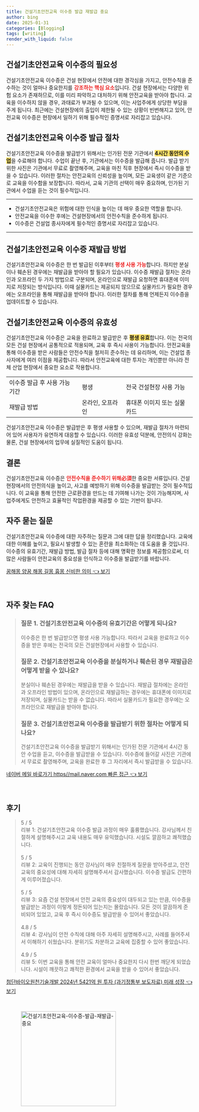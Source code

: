 ```yaml
---
title: 건설기초안전교육 이수증 발급 재발급 중요
author: bing
date: 2025-01-31
categories: [Blogging]
tags: [writing]
render_with_liquid: false
---
```



<h2 id='필요성'>건설기초안전교육 이수증의 필요성</h2>

<p>건설기초안전교육 이수증은 건설 현장에서 안전에 대한 경각심을 가지고, 안전수칙을 준수하는 것이 얼마나 중요한지를 <b><span style="color: #ee2323;">강조하는 핵심 요소</span></b>입니다. 건설 현장에서는 다양한 위험 요소가 존재하므로, 이를 미리 파악하고 대처하기 위해 안전교육을 받아야 합니다. 교육을 이수하지 않을 경우, 과태료가 부과될 수 있으며, 이는 사업주에게 상당한 부담을 주게 됩니다. 최근에는 건설현장에의 출입이 제한될 수 있는 상황이 빈번해지고 있어, 안전교육 이수증은 현장에서 일하기 위해 필수적인 증명서로 자리잡고 있습니다.</p>

<h2 id='발급절차'>건설기초안전교육 이수증 발급 절차</h2>

<p>건설기초안전교육 이수증을 발급받기 위해서는 인가된 전문 기관에서 <b><span style="background-color: #ffe066;">4시간 동안의 수업</span></b>을 수료해야 합니다. 수업이 끝난 후, 기관에서는 이수증을 발급해 줍니다. 발급 받기 위한 사진은 기관에서 무료로 촬영해주며, 교육을 마친 직후 현장에서 즉시 이수증을 받을 수 있습니다. 이러한 절차는 안전교육의 신뢰성을 높이며, 모든 교육생이 같은 기준으로 교육을 이수함을 보장합니다. 따라서, 교육 기관의 선택이 매우 중요하며, 인가된 기관에서 수업을 듣는 것이 필수적입니다.</p>

<hr />

<ul>
    <li>건설기초안전교육은 위험에 대한 인식을 높이는 데 매우 중요한 역할을 합니다.</li>
    <li>안전교육을 이수한 후에는 건설현장에서의 안전수칙을 준수하게 됩니다.</li>
    <li>이수증은 건설업 종사자에게 필수적인 증명서로 자리잡고 있습니다.</li>
</ul>

<hr />

<h2 id='재발급'>건설기초안전교육 이수증 재발급 방법</h2>

<p>건설기초안전교육 이수증은 한 번 발급된 이후부터 <b><span style="color: #ee2323;">평생 사용 가능</span></b>합니다. 하지만 분실이나 훼손된 경우에는 재발급을 받아야 할 필요가 있습니다. 이수증 재발급 절차는 온라인과 오프라인 두 가지 방법으로 구분되며, 온라인으로 재발급 요청하면 휴대폰에 이미지로 저장되는 방식입니다. 이때 실물카드는 제공되지 않으므로 실물카드가 필요한 경우에는 오프라인을 통해 재발급을 받아야 합니다. 이러한 절차를 통해 언제든지 이수증을 업데이트할 수 있습니다.</p>

<h2 id='유효성'>건설기초안전교육 이수증의 유효성</h2>

<p>건설기초안전교육 이수증은 교육을 완료하고 발급받은 후 <b><span style="background-color: #ffe066;">평생 유효</span></b>합니다. 이는 전국의 모든 건설 현장에서 공통적으로 적용되며, 교육 후 즉시 사용이 가능합니다. 안전교육을 통해 이수증을 받은 사람들은 안전수칙을 철저히 준수하는 데 유리하며, 이는 건설업 종사자에게 여러 이점을 제공합니다. 따라서 안전교육에 대한 투자는 개인뿐만 아니라 전체 산업 현장에서 중요한 요소로 작용합니다.</p>

<table>
    <tr>
        <td>이수증 발급 후 사용 가능 기간</td>
        <td>평생</td>
        <td>전국 건설현장 사용 가능</td>
    </tr>
    <tr>
        <td>재발급 방법</td>
        <td>온라인, 오프라인</td>
        <td>휴대폰 이미지 또는 실물카드</td>
    </tr>
</table>

<p>건설기초안전교육 이수증은 발급받은 후 평생 사용할 수 있으며, 재발급 절차가 마련되어 있어 사용자가 유연하게 대응할 수 있습니다. 이러한 유효성 덕분에, 안전의식 강화는 물론, 건설 현장에서의 업무에 실질적인 도움이 됩니다.</p>

<h2 id='결론'>결론</h2>

<p>건설기초안전교육 이수증은 <b><span style="color: #ee2323;">안전수칙을 준수하기 위해必須</span></b>한 중요한 서류입니다. 건설 현장에서의 안전의식을 높이고, 사고를 예방하기 위해 이수증을 발급받는 것이 필수적입니다. 이 교육을 통해 안전한 근로환경을 만드는 데 기여해 나가는 것이 가능해지며, 사업주에게도 안전하고 효율적인 작업환경을 제공할 수 있는 기반이 됩니다.</p>

<h2 id='자주묻는질문'>자주 묻는 질문</h2>

<p>건설기초안전교육 이수증에 대한 자주하는 질문과 그에 대한 답을 정리했습니다. 교육에 대한 이해를 높이고, 필요시 발생할 수 있는 혼란을 최소화하는 데 도움을 줄 것입니다. 이수증의 유효기간, 재발급 방법, 발급 절차 등에 대해 명확한 정보를 제공함으로써, 더 많은 사람들이 안전교육의 중요성을 인식하고 이수증을 발급받기를 바랍니다.</p>


<p><a class="click-button" title="꿈해몽 양꿈 해몽 길몽 흉몽 신비한 의미" href="https://adkhouse.github.io/posts/%EA%BF%88%ED%95%B4%EB%AA%BD-%EC%96%91%EA%BF%88-%ED%95%B4%EB%AA%BD-%EA%B8%B8%EB%AA%BD-%ED%9D%89%EB%AA%BD-%EC%8B%A0%EB%B9%84%ED%95%9C-%EC%9D%98%EB%AF%B8/" rel="dofollow">꿈해몽 양꿈 해몽 길몽 흉몽 신비한 의미 👈 보기</a></p><br>
<h2 id='자주_찾는_FAQ'>자주 찾는 FAQ</h2>
<div itemscope="" itemtype="https://schema.org/FAQPage">
    <blockquote>
        <div itemscope="" itemprop="mainEntity" itemtype="https://schema.org/Question">
            <h3 itemprop="name">질문 1. 건설기초안전교육 이수증의 유효기간은 어떻게 되나요?</h3>
            <div itemscope="" itemprop="acceptedAnswer" itemtype="https://schema.org/Answer">
                <span itemprop="text">
                    <p>이수증은 한 번 발급받으면 평생 사용 가능합니다. 따라서 교육을 완료하고 이수증을 받은 후에는 전국의 모든 건설현장에서 사용할 수 있습니다.</p>
                </span>
            </div>
        </div>
        <div itemscope="" itemprop="mainEntity" itemtype="https://schema.org/Question">
            <h3 itemprop="name">질문 2. 건설기초안전교육 이수증을 분실하거나 훼손된 경우 재발급은 어떻게 받을 수 있나요?</h3>
            <div itemscope="" itemprop="acceptedAnswer" itemtype="https://schema.org/Answer">
                <span itemprop="text">
                    <p>분실이나 훼손된 경우에는 재발급을 받을 수 있습니다. 재발급 절차에는 온라인과 오프라인 방법이 있으며, 온라인으로 재발급하는 경우에는 휴대폰에 이미지로 저장되며, 실물카드는 받을 수 없습니다. 따라서 실물카드가 필요한 경우에는 오프라인으로 재발급을 받아야 합니다.</p>
                </span>
            </div>
        </div>
        <div itemscope="" itemprop="mainEntity" itemtype="https://schema.org/Question">
            <h3 itemprop="name">질문 3. 건설기초안전교육 이수증을 발급받기 위한 절차는 어떻게 되나요?</h3>
            <div itemscope="" itemprop="acceptedAnswer" itemtype="https://schema.org/Answer">
                <span itemprop="text">
                    <p>건설기초안전교육 이수증을 발급받기 위해서는 인가된 전문 기관에서 4시간 동안 수업을 듣고, 이수증을 발급받을 수 있습니다. 이수증에 들어갈 사진은 기관에서 무료로 촬영해주며, 교육을 완료한 후 그 자리에서 즉시 발급받을 수 있습니다.</p>
                </span>
            </div>
        </div>
    </blockquote>
</div>
<p><a class="click-button" title="네이버 메일 바로가기 https//mail.naver.com 빠른 접근" href="https://adkhouse.github.io/posts/%EB%84%A4%EC%9D%B4%EB%B2%84-%EB%A9%94%EC%9D%BC-%EB%B0%94%EB%A1%9C%EA%B0%80%EA%B8%B0-httpsmail.naver.com-%EB%B9%A0%EB%A5%B8-%EC%A0%91%EA%B7%BC/" rel="dofollow">네이버 메일 바로가기 https//mail.naver.com 빠른 접근 👈 보기</a></p><br>
<h2 id='후기'>후기</h2>
<div itemscope itemtype="https://schema.org/Product">
  <blockquote>
  <div itemprop="review" itemscope itemtype="https://schema.org/Review">
      <div itemprop="reviewRating" itemscope itemtype="https://schema.org/Rating"> <span itemprop="ratingValue">5</span> / <span itemprop="bestRating">5</span> </div>
      <span itemprop="reviewBody">리뷰 1: 건설기초안전교육 이수증 발급 과정이 매우 훌륭했습니다. 강사님께서 친절하게 설명해주시고 교육 내용도 매우 유익했습니다. 시설도 깔끔하고 쾌적했습니다.</span>
  </div>
  <br>
  <div itemprop="review" itemscope itemtype="https://schema.org/Review">
      <div itemprop="reviewRating" itemscope itemtype="https://schema.org/Rating"> <span itemprop="ratingValue">5</span> / <span itemprop="bestRating">5</span> </div>
      <span itemprop="reviewBody">리뷰 2: 교육이 진행되는 동안 강사님이 매우 친절하게 질문을 받아주셨고, 안전 교육의 중요성에 대해 자세히 설명해주셔서 감사했습니다. 이수증 발급도 간편하게 이루어졌습니다.</span>
  </div>
  <br>
  <div itemprop="review" itemscope itemtype="https://schema.org/Review">
      <div itemprop="reviewRating" itemscope itemtype="https://schema.org/Rating"> <span itemprop="ratingValue">5</span> / <span itemprop="bestRating">5</span> </div>
      <span itemprop="reviewBody">리뷰 3: 요즘 건설 현장에서 안전 교육의 중요성이 대두되고 있는 만큼, 이수증을 발급받는 과정이 이렇게 정돈되어 있는지는 몰랐습니다. 모든 것이 깔끔하게 준비되어 있었고, 교육 후 즉시 이수증도 발급받을 수 있어서 좋았습니다.</span>
  </div>
  <br>
  <div itemprop="review" itemscope itemtype="https://schema.org/Review">
      <div itemprop="reviewRating" itemscope itemtype="https://schema.org/Rating"> <span itemprop="ratingValue">4.8</span> / <span itemprop="bestRating">5</span> </div>
      <span itemprop="reviewBody">리뷰 4: 강사님이 안전 수칙에 대해 아주 자세히 설명해주시고, 사례를 들어주셔서 이해하기 쉬웠습니다. 분위기도 차분하고 교육에 집중할 수 있어 좋았습니다.</span>
  </div>
  <br>
  <div itemprop="review" itemscope itemtype="https://schema.org/Review">
      <div itemprop="reviewRating" itemscope itemtype="https://schema.org/Rating"> <span itemprop="ratingValue">4.9</span> / <span itemprop="bestRating">5</span> </div>
      <span itemprop="reviewBody">리뷰 5: 이번 교육을 통해 안전 교육이 얼마나 중요한지 다시 한번 깨닫게 되었습니다. 시설이 깨끗하고 쾌적한 환경에서 교육을 받을 수 있어서 좋았습니다.</span>
  </div>
  </blockquote>
</div>
<p><a class="click-button" title="첨단바이오원천기술개발 2024년 5421억 원 투자 (과기정통부 보도자료) 미래 성장" href="https://adkhouse.github.io/posts/%EC%B2%A8%EB%8B%A8%EB%B0%94%EC%9D%B4%EC%98%A4%EC%9B%90%EC%B2%9C%EA%B8%B0%EC%88%A0%EA%B0%9C%EB%B0%9C-2024%EB%85%84-5421%EC%96%B5-%EC%9B%90-%ED%88%AC%EC%9E%90-(%EA%B3%BC%EA%B8%B0%EC%A0%95%ED%86%B5%EB%B6%80-%EB%B3%B4%EB%8F%84%EC%9E%90%EB%A3%8C)-%EB%AF%B8%EB%9E%98-%EC%84%B1%EC%9E%A5/" rel="dofollow">첨단바이오원천기술개발 2024년 5421억 원 투자 (과기정통부 보도자료) 미래 성장 👈 보기</a></p><br>
<figure class="image"><img src="https://adkhouse.github.io/assets/img/thumbnail/건설기초안전교육-이수증-발급-재발급-중요.webp" alt="건설기초안전교육-이수증-발급-재발급-중요" width="256" height="256"></figure>